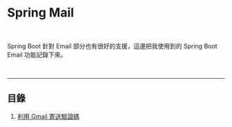 # Spring Mail

<br>

Spring Boot 針對 Email 部分也有很好的支援，這邊把我使用到的 Spring Boot Email 功能記錄下來。

<br>

---

## 目錄

1. [利用 Gmail 寄送驗證碼](./sendVerifyCode)
